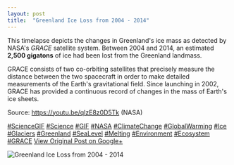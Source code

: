 ```yaml
---
layout: post
title:  "Greenland Ice Loss from 2004 - 2014"
---
```


This timelapse depicts the changes in Greenland's ice mass as detected by NASA's _GRACE_ satellite system. Between 2004 and 2014, an estimated **2,500 gigatons** of ice had been lost from the Greenland landmass.   
  
GRACE consists of two co-orbiting satellites that precisely measure the distance between the two spacecraft in order to make detailed measurements of the Earth's gravitational field. Since launching in 2002, GRACE has provided a continuous record of changes in the mass of Earth's ice sheets.  
  
Source: <https://youtu.be/qlzE8z0D5Tk> (NASA)  
  
[#ScienceGIF](https://plus.google.com/s/%23ScienceGIF/posts) [#Science](https://plus.google.com/s/%23Science/posts) [#GIF](https://plus.google.com/s/%23GIF/posts) [#NASA](https://plus.google.com/s/%23NASA/posts) [#ClimateChange](https://plus.google.com/s/%23ClimateChange/posts) [#GlobalWarming](https://plus.google.com/s/%23GlobalWarming/posts) [#Ice](https://plus.google.com/s/%23Ice/posts) [#Glaciers](https://plus.google.com/s/%23Glaciers/posts) [#Greenland](https://plus.google.com/s/%23Greenland/posts) [#SeaLevel](https://plus.google.com/s/%23SeaLevel/posts) [#Melting](https://plus.google.com/s/%23Melting/posts) [#Environment](https://plus.google.com/s/%23Environment/posts) [#Ecosystem](https://plus.google.com/s/%23Ecosystem/posts) [#GRACE](https://plus.google.com/s/%23GRACE/posts)
[View Original Post on Google+](https://plus.google.com/+ColinSullender/posts/dFQG2me9h8U)

![Greenland Ice Loss from 2004 - 2014](/assets/img/2015-08-31-Greenland-Ice-Loss-from-2004-2014.gif)
